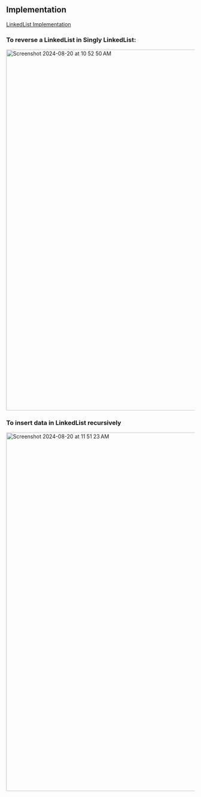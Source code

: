 ## Implementation

[LinkedList Implementation](https://github.com/Malobika8/All-In-One/blob/Java/JavaCollections/LinkedList/LL.md)

### To reverse a LinkedList in Singly LinkedList:

<img width="965" alt="Screenshot 2024-08-20 at 10 52 50 AM" src="https://github.com/user-attachments/assets/dfae013c-cdf4-4c75-be11-f6f8a915c78a">

### To insert data in LinkedList recursively

<img width="959" alt="Screenshot 2024-08-20 at 11 51 23 AM" src="https://github.com/user-attachments/assets/4c09916a-3d77-445f-86c3-6101512c8e3a">
